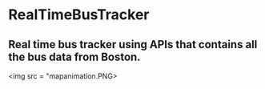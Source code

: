 # RealTimeBusTracker
## Real time bus tracker using APIs that contains all the bus data from Boston. 
<img src = "mapanimation.PNG>
